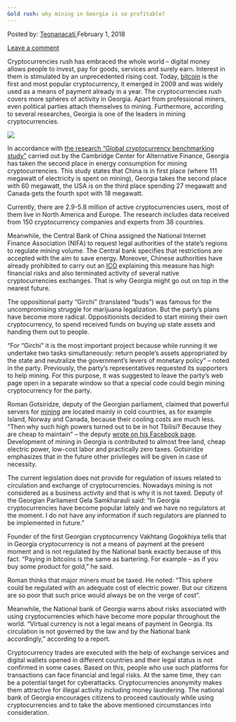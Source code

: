 ```yaml
---
Gold rush: why mining in Georgia is so profitable?
---
```

<article class="post-listing post-24629 post type-post status-publish format-standard has-post-thumbnail hentry 
tag-georgia tag-gold tag-mining tag-profitable tag-rush">
<div class="post-inner">
<span>Posted by: <a href="https://www.deepdotweb.com/author/teonanacati/" title="">Teonanacati </a></span>
<span>February 1, 2018</span>

<span><a href="https://www.deepdotweb.com/2018/02/01/gold-rush-mining-georgia-profitable/#respond">Leave a comment</a></span>


<p><a id="post-24629-_gjdgxs"></a> Cryptocurrencies rush has embraced the whole world &#8211; digital money allows people to invest, pay for goods, services and surely earn. Interest in them is stimulated by an unprecedented rising cost. Today, <a href="https://www.deepdotweb.com/2018/01/14/bitcoin-news-roundup-14-1-18/">bitcoin</a> is the first and most popular cryptocurrency, it emerged in 2009 and was widely used as a means of payment already in a year. The cryptocurrencies rush covers more spheres of activity in Georgia. Apart from professional miners, even political parties attach themselves to mining. Furthermore, according to several researches, Georgia is one of the leaders in mining cryptocurrencies.</p>
<p><img class="wp-image-24632" src="https://www.deepdotweb.com/wp-content/uploads/2018/01/word-image-53.jpeg" srcset="https://www.deepdotweb.com/wp-content/uploads/2018/01/word-image-53.jpeg 960w, https://www.deepdotweb.com/wp-content/uploads/2018/01/word-image-53-300x169.jpeg 300w" sizes="(max-width: 960px) 100vw, 960px" /></p>
<p>In accordance with <a href="https://www.jbs.cam.ac.uk/fileadmin/user_upload/research/centres/alternative-finance/downloads/2017-04-20-global-cryptocurrency-benchmarking-study.pdf">the research &#8220;Global cryptocurrency benchmarking study&#8221;</a> carried out by the Cambridge Center for Alternative Finance, Georgia has taken the second place in energy consumption for mining cryptocurrencies. This study states that China is in first place (where 111 megawatt of electricity is spent on mining), Georgia takes the second place with 60 megawatt, the USA is on the third place spending 27 megawatt and Canada gets the fourth spot with 18 megawatt.</p>
<p>Currently, there are 2.9-5.8 million of active cryptocurrencies users, most of them live in North America and Europe. The research includes data received from 150 cryptocurrency companies and experts from 38 countries.</p>
<p>Meanwhile, the Central Bank of China assigned the National Internet Finance Association (NIFA) to request legal authorities of the state&#8217;s regions to regulate mining volume. The Central bank specifies that restrictions are accepted with the aim to save energy. Moreover, Chinese authorities have already prohibited to carry out an <a href="https://www.deepdotweb.com/2017/04/10/ico-initial-coin-offering/">ICO</a> explaining this measure has high financial risks and also terminated activity of several native cryptocurrencies exchanges. That is why Georgia might go out on top in the nearest future.</p>
<p>The oppositional party &#8220;Girchi&#8221; (translated &#8220;buds&#8221;) was famous for the uncompromising struggle for marijuana legalization. But the party&#8217;s plans have become more radical. Oppositionists decided to start mining their own cryptocurrency, to spend received funds on buying up state assets and handing them out to people.</p>
<p>&#8220;For &#8220;Girchi&#8221; it is the most important project because while running it we undertake two tasks simultaneously: return people’s assets appropriated by the state and neutralize the government’s levers of monetary policy&#8221; &#8211; noted in the party. Previously, the party&#8217;s representatives requested its supporters to help mining. For this purpose, it was suggested to leave the party&#8217;s web page open in a separate window so that a special code could begin mining cryptocurrency for the party.</p>
<p>Roman Gotsiridze, deputy of the Georgian parliament, claimed that powerful servers for <a href="https://www.deepdotweb.com/2017/12/15/bitcoin-mining-still-profitable/">mining</a> are located mainly in cold countries, as for example Island, Norway and Canada, because their cooling costs are much less. &#8220;Then why such high powers turned out to be in hot Tbilisi? Because they are cheap to maintain&#8221; &#8211; the deputy <a href="https://www.facebook.com/photo.php?fbid=2099369883642543&amp;set=a.1428112560768282.1073741852.100007086550882&amp;type=3&amp;theater">wrote on his Facebook page</a>. Development of mining in Georgia is contributed to almost free land, cheap electric power, low-cost labor and practically zero taxes. Gotsiridze emphasizes that in the future other privileges will be given in case of necessity.</p>
<p>The current legislation does not provide for regulation of issues related to circulation and exchange of cryptocurrencies. Nowadays mining is not considered as a business activity and that is why it is not taxed. Deputy of the Georgian Parliament Gela Samkharauli said: &#8220;In Georgia cryptocurrencies have become popular lately and we have no regulators at the moment. I do not have any information if such regulators are planned to be implemented in future.&#8221;</p>
<p>Founder of the first Georgian cryptocurrency Vakhtang Gogokhiya tells that in Georgia cryptocurrency is not a means of payment at the present moment and is not regulated by the National bank exactly because of this fact. &#8220;Paying in bitcoins is the same as bartering. For example &#8211; as if you buy some product for gold,&#8221; he said.</p>
<p>Roman thinks that major miners must be taxed. He noted: &#8220;This sphere could be regulated with an adequate cost of electric power. But our citizens are so poor that such price would always be on the verge of cost&#8221;.</p>
<p>Meanwhile, the National bank of Georgia warns about risks associated with using cryptocurrencies which have become more popular throughout the world. &#8220;Virtual currency is not a legal means of payment in Georgia. Its circulation is not governed by the law and by the National bank accordingly,&#8221; according to a report.</p>
<p>Cryptocurrency trades are executed with the help of exchange services and digital wallets opened in different countries and their legal status is not confirmed in some cases. Based on this, people who use such platforms for transactions can face financial and legal risks. At the same time, they can be a potential target for cyberattacks. Cryptocurrencies anonymity makes them attractive for illegal activity including money laundering. The national bank of Georgia encourages citizens to proceed cautiously while using cryptocurrencies and to take the above mentioned circumstances into consideration.</p>
</div>
<span style="display:none"><a href="https://www.deepdotweb.com/tag/georgia/" rel="tag">georgia</a> <a href="https://www.deepdotweb.com/tag/gold/" rel="tag">gold</a> <a href="https://www.deepdotweb.com/tag/mining/" rel="tag">mining</a> <a href="https://www.deepdotweb.com/tag/profitable/" rel="tag">profitable</a> <a href="https://www.deepdotweb.com/tag/rush/" rel="tag">rush</a></span> <span style="display:none" class="updated">2018-02-01</span>
<div style="display:none" class="vcard author" itemprop="author" itemscope itemtype="http://schema.org/Person"><strong class="fn" itemprop="name"><a href="https://www.deepdotweb.com/author/teonanacati/" title="Posts by Teonanacati" rel="author">Teonanacati</a></strong></div>
</div>
</article>

